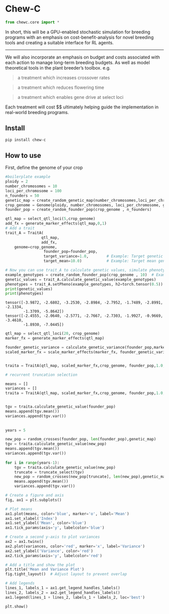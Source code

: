 # Chew-C


<!-- WARNING: THIS FILE WAS AUTOGENERATED! DO NOT EDIT! -->

``` python
from chewc.core import *
```

In short, this will be a GPU-enabled stochastic simulation for breeding
programs with an emphasis on cost-benefit-analysis for novel breeding
tools and creating a suitable interface for RL agents.

------------------------------------------------------------------------

We will also incorporate an emphasis on budget and costs associated with
each action to manage long-term breeding budgets. As well as model
theoretical tools in the plant breeder’s toolbox. e.g.

> a treatment which increases crossover rates

> a treatment which reduces flowering time

> a treatment which enables gene drive at select loci

Each treatment will cost \$\$ ultimately helping guide the
implementation in real-world breeding programs.

## Install

``` sh
pip install chew-c
```

## How to use

First, define the genome of your crop

``` python
#boilerplate example
ploidy = 2
number_chromosomes = 10
loci_per_chromosome = 100
n_founders = 50
genetic_map = create_random_genetic_map(number_chromosomes,loci_per_chromosome)
crop_genome = Genome(ploidy, number_chromosomes, loci_per_chromosome, genetic_map)
founder_pop = create_random_founder_pop(crop_genome , n_founders)

qtl_map = select_qtl_loci(5,crop_genome)
add_fx = generate_marker_effects(qtl_map,0,1)
# Add a trait
trait_A = TraitA(
                qtl_map,
                add_fx,
    genome=crop_genome, 
                 founder_pop=founder_pop, 
                 target_variance=1.0,        # Example: Target genetic variance of 1.0
                 target_mean=10.0)           # Example: Target mean genetic value of 10.0

# Now you can use trait_A to calculate genetic values, simulate phenotypes, etc.
example_genotypes = create_random_founder_pop(crop_genome , 10)  # Example genotypes
genetic_values = trait_A.calculate_genetic_value(example_genotypes)
phenotypes = trait_A.setPheno(example_genotypes, h2=torch.tensor(0.5)) 
print(genetic_values)
print(phenotypes)
```

    tensor([-3.9872, -2.6802, -3.2530, -2.8984, -2.7952, -1.7489, -2.8991, -2.1334,
            -1.3709, -5.8642])
    tensor([-2.4555, -2.0640, -2.5771, -2.7667, -2.7303, -1.9927, -0.9669, -3.4610,
            -1.8930, -7.0445])

``` python
qtl_map = select_qtl_loci(20, crop_genome)
marker_fx = generate_marker_effects(qtl_map)

founder_genetic_variance = calculate_genetic_variance(founder_pop,marker_fx,crop_genome)
scaled_marker_fx = scale_marker_effects(marker_fx, founder_genetic_variance, 0.5)


traita = TraitA(qtl_map, scaled_marker_fx,crop_genome, founder_pop,1.0,0.0)
```

``` python
# recurrent truncation selection

means = []
variances = []
traita = TraitA(qtl_map, scaled_marker_fx,crop_genome, founder_pop,1.0,0.0)


tgv = traita.calculate_genetic_value(founder_pop)
means.append(tgv.mean())
variances.append(tgv.var())
                 
                 
years = 5

new_pop = random_crosses(founder_pop, len(founder_pop),genetic_map)
tgv = traita.calculate_genetic_value(new_pop)
means.append(tgv.mean())
variances.append(tgv.var())
                 
for i in range(years-1):
    tgv = traita.calculate_genetic_value(new_pop)
    truncate = truncate_select(tgv)
    new_pop = random_crosses(new_pop[truncate], len(new_pop),genetic_map)
    means.append(tgv.mean())
    variances.append(tgv.var())
```

``` python
# Create a figure and axis
fig, ax1 = plt.subplots()

# Plot means
ax1.plot(means, color='blue', marker='o', label='Mean')
ax1.set_xlabel('Index')
ax1.set_ylabel('Mean', color='blue')
ax1.tick_params(axis='y', labelcolor='blue')

# Create a second y-axis to plot variances
ax2 = ax1.twinx()
ax2.plot(variances, color='red', marker='x', label='Variance')
ax2.set_ylabel('Variance', color='red')
ax2.tick_params(axis='y', labelcolor='red')

# Add a title and show the plot
plt.title('Mean and Variance Plot')
fig.tight_layout()  # Adjust layout to prevent overlap

# Add legends
lines_1, labels_1 = ax1.get_legend_handles_labels()
lines_2, labels_2 = ax2.get_legend_handles_labels()
ax1.legend(lines_1 + lines_2, labels_1 + labels_2, loc='best')

plt.show()
```
